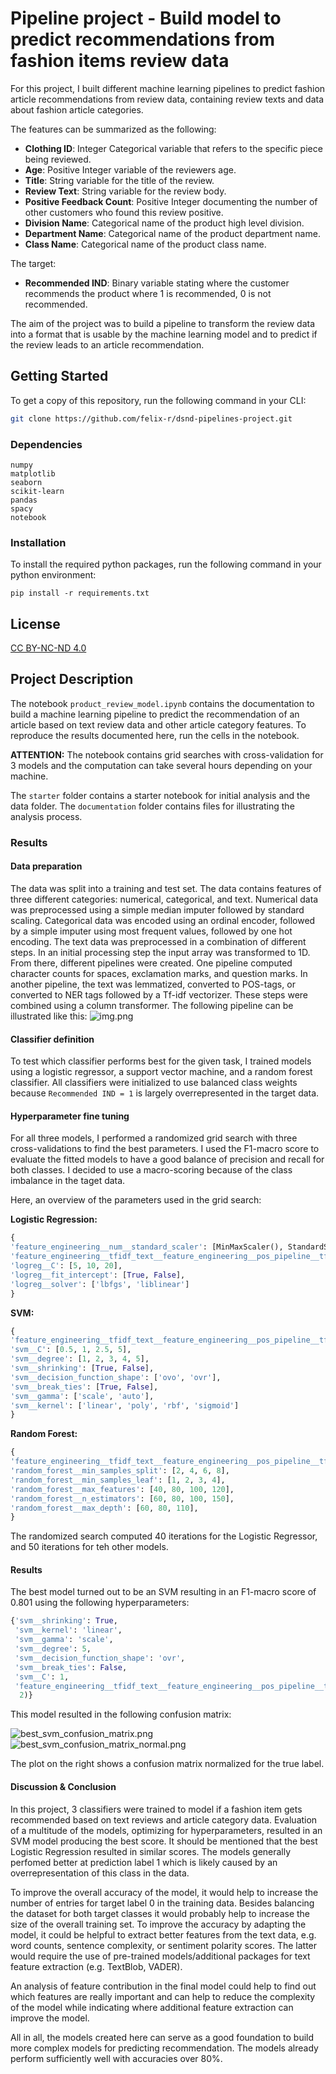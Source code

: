 
# Pipeline project - Build model to predict recommendations from fashion items review data

For this project, I built different machine learning pipelines to predict fashion article recommendations 
from review data, containing review texts and data about fashion article categories.

The features can be summarized as the following:

- **Clothing ID**: Integer Categorical variable that refers to the specific piece being reviewed.
- **Age**: Positive Integer variable of the reviewers age.
- **Title**: String variable for the title of the review.
- **Review Text**: String variable for the review body.
- **Positive Feedback Count**: Positive Integer documenting the number of other customers who found this review positive.
- **Division Name**: Categorical name of the product high level division.
- **Department Name**: Categorical name of the product department name.
- **Class Name**: Categorical name of the product class name.

The target:
- **Recommended IND**: Binary variable stating where the customer recommends the product where 1 is recommended, 0 is not recommended.

The aim of the project was to build a pipeline to transform the review data into a format that is usable by the machine learning model
and to predict if the review leads to an article recommendation.

## Getting Started

To get a copy of this repository, run the following command in your CLI:

````bash
git clone https://github.com/felix-r/dsnd-pipelines-project.git
````

### Dependencies

```
numpy
matplotlib
seaborn
scikit-learn
pandas
spacy
notebook
```

### Installation

To install the required python packages, run the following command in your python environment:

```
pip install -r requirements.txt
```

## License

[CC BY-NC-ND 4.0](https://creativecommons.org/licenses/by-nc-nd/4.0/https://creativecommons.org/licenses/by-nc-nd/4.0/)


## Project Description

The notebook `product_review_model.ipynb` contains the documentation to build a machine learning pipeline 
to predict the recommendation of an article based on text review data and other article category features.
To reproduce the results documented here, run the cells in the notebook.

__ATTENTION:__ The notebook contains grid searches with cross-validation for 3 models 
and the computation can take several hours depending on your machine.

The `starter` folder contains a starter notebook for initial analysis and the data folder.
The `documentation` folder contains files for illustrating the analysis process.

### Results
#### Data preparation
The data was split into a training and test set.
The data contains features of three different categories: numerical, categorical, and text.
Numerical data was preprocessed using a simple median imputer followed by standard scaling.
Categorical data was encoded using an ordinal encoder, followed by a simple imputer using most frequent values,
followed by one hot encoding.
The text data was preprocessed in a combination of different steps.
In an initial processing step the input array was transformed to 1D.
From there, different pipelines were created.
One pipeline computed character counts for spaces, exclamation marks, and question marks.
In another pipeline, the text was lemmatized, converted to POS-tags, or converted to NER tags 
followed by a Tf-idf vectorizer.
These steps were combined using a column transformer.
The following pipeline can be illustrated like this:
![img.png](documentation/preprocessing_pipeline.png)

#### Classifier definition 
To test which classifier performs best for the given task, I trained models using a logistic regressor,
a support vector machine, and a random forest classifier.
All classifiers were initialized to use balanced class weights 
because `Recommended IND = 1` is largely overrepresented in the target data.

#### Hyperparameter fine tuning
For all three models, I performed a randomized grid search with three cross-validations to find the best parameters.
I used the F1-macro score to evaluate the fitted models to have a good balance of precision and recall for both classes.
I decided to use a macro-scoring because of the class imbalance in the taget data.

Here, an overview of the parameters used in the grid search:

__Logistic Regression:__
```python
{
'feature_engineering__num__standard_scaler': [MinMaxScaler(), StandardScaler()],
'feature_engineering__tfidf_text__feature_engineering__pos_pipeline__tfidf__ngram_range': [(1, 1), (1, 2), (1, 3)],
'logreg__C': [5, 10, 20],
'logreg__fit_intercept': [True, False],
'logreg__solver': ['lbfgs', 'liblinear']
}
```

__SVM:__
```python
{
'feature_engineering__tfidf_text__feature_engineering__pos_pipeline__tfidf__ngram_range': [(1, 1), (1, 2), (1, 3)],
'svm__C': [0.5, 1, 2.5, 5],
'svm__degree': [1, 2, 3, 4, 5],
'svm__shrinking': [True, False],
'svm__decision_function_shape': ['ovo', 'ovr'],
'svm__break_ties': [True, False],
'svm__gamma': ['scale', 'auto'],
'svm__kernel': ['linear', 'poly', 'rbf', 'sigmoid']
}
```

__Random Forest:__
```python
{
'feature_engineering__tfidf_text__feature_engineering__pos_pipeline__tfidf__ngram_range': [(1, 1), (1, 2), (1, 3)],
'random_forest__min_samples_split': [2, 4, 6, 8],
'random_forest__min_samples_leaf': [1, 2, 3, 4],
'random_forest__max_features': [40, 80, 100, 120],
'random_forest__n_estimators': [60, 80, 100, 150],
'random_forest__max_depth': [60, 80, 110],
}
```

The randomized search computed 40 iterations for the Logistic Regressor, and 50 iterations for teh other models.

#### Results
The best model turned out to be an SVM resulting in an F1-macro score of 0.801 using the following hyperparameters:
```python
{'svm__shrinking': True,
 'svm__kernel': 'linear',
 'svm__gamma': 'scale',
 'svm__degree': 5,
 'svm__decision_function_shape': 'ovr',
 'svm__break_ties': False,
 'svm__C': 1,
 'feature_engineering__tfidf_text__feature_engineering__pos_pipeline__tfidf__ngram_range': (1,
  2)}
```
This model resulted in the following confusion matrix:

![best_svm_confusion_matrix.png](documentation/best_svm_confusion_matrix.png)  ![best_svm_confusion_matrix_normal.png](documentation/best_svm_confusion_matrix_normal.png)

The plot on the right shows a confusion matrix normalized for the true label.

#### Discussion & Conclusion

In this project, 3 classifiers were trained to model if a fashion item gets recommended
based on text reviews and article category data. 
Evaluation of a multitude of the models, optimizing for hyperparameters, resulted in an SVM model producing the best score.
It should be mentioned that the best Logistic Regression resulted in similar scores.
The models generally perfomed better at prediction label 1 
which is likely caused by an overrepresentation of this class in the data.

To improve the overall accuracy of the model, it would help to increase the number of entries for target label 0 in the training data.
Besides balancing the dataset for both target classes it would probably help to increase the size of the overall training set.
To improve the accuracy by adapting the model, it could be helpful to extract better features from the text data,
e.g. word counts, sentence complexity, or sentiment polarity scores.
The latter would require the use of pre-trained models/additional packages for text feature extraction (e.g. TextBlob, VADER).

An analysis of feature contribution in the final model could help to find out which features are really important 
and can help to reduce the complexity of the model while indicating where additional feature extraction can improve the model.

All in all, the models created here can serve as a good foundation to build more complex models for predicting recommendation.
The models already perform sufficiently well with accuracies over 80%.
